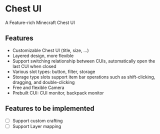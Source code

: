 # Chest UI

A Feature-rich Minecraft Chest UI

## Features

- Customizable Chest UI (title, size, ...)
- Layered design, more flexible
- Support switching relationship between CUIs, automatically open the last CUI when closed
- Various slot types: button, filter, storage
- Storage type slots support item bar operations such as shift-clicking, dragging, and double-clicking
- Free and flexible Camera
- Prebuilt CUI: CUI monitor, backpack monitor

## Features to be implemented

- [ ] Support custom crafting
- [ ] Support Layer mapping
